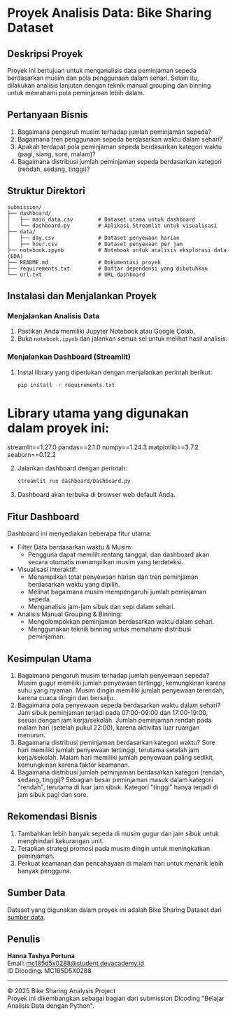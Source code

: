 # Proyek Analisis Data: Bike Sharing Dataset

## Deskripsi Proyek
Proyek ini bertujuan untuk menganalisis data peminjaman sepeda berdasarkan musim dan pola penggunaan dalam sehari. Selain itu, dilakukan analisis lanjutan dengan teknik manual grouping dan binning untuk memahami pola peminjaman lebih dalam. 


## Pertanyaan Bisnis
1. Bagaimana pengaruh musim terhadap jumlah peminjaman sepeda?
2. Bagaimana tren penggunaan sepeda berdasarkan waktu dalam sehari?
3. Apakah terdapat pola peminjaman sepeda berdasarkan kategori waktu (pagi, siang, sore, malam)?
4. Bagaimana distribusi jumlah peminjaman sepeda berdasarkan kategori (rendah, sedang, tinggi)?

## Struktur Direktori
```
submission/
├── dashboard/
│   ├── main_data.csv        # Dataset utama untuk dashboard
│   └── dashboard.py         # Aplikasi Streamlit untuk visualisasi
├── data/
│   ├── day.csv              # Dataset penyewaan harian
│   ├── hour.csv             # Dataset penyewaan per jam
├── notebook.ipynb           # Notebook untuk analisis eksplorasi data (EDA)
├── README.md                # Dokumentasi proyek
├── requirements.txt         # Daftar dependensi yang dibutuhkan
└── url.txt                  # URL dashboard 

```

## Instalasi dan Menjalankan Proyek
### Menjalankan Analisis Data
1. Pastikan Anda memiliki Jupyter Notebook atau Google Colab.
2. Buka `notebook.ipynb` dan jalankan semua sel untuk melihat hasil analisis.

### Menjalankan Dashboard (Streamlit)  
1. Instal library yang diperlukan dengan menjalankan perintah berikut:
   ```bash
   pip install -r requirements.txt
   ```
# Library utama yang digunakan dalam proyek ini:
streamlit==1.27.0
pandas==2.1.0
numpy==1.24.3
matplotlib==3.7.2
seaborn==0.12.2

2. Jalankan dashboard dengan perintah:
   ```bash
   streamlit run dashboard/Dashboard.py
   ```
3. Dashboard akan terbuka di browser web default Anda.

## Fitur Dashboard
Dashboard ini menyediakan beberapa fitur utama:
- Filter Data berdasarkan waktu & Musim:
   * Pengguna dapat memilih rentang tanggal, dan dashboard akan secara otomatis menampilkan musim yang terdeteksi.
- Visualisasi interaktif:
   * Menampilkan total penyewaan harian dan tren peminjaman berdasarkan waktu yang dipilih. 
   *  Melihat bagaimana musim mempengaruhi jumlah peminjaman sepeda.
   *  Menganalisis jam-jam sibuk dan sepi dalam sehari.
- Analisis Manual Grouping & Binning:
   * Mengelompokkan peminjaman berdasarkan waktu dalam sehari.
   * Menggunakan teknik binning untuk memahami distribusi peminjaman.

## Kesimpulan Utama
1. Bagaimana pengaruh musim terhadap jumlah penyewaan sepeda?
Musim gugur memiliki jumlah penyewaan tertinggi, kemungkinan karena suhu yang nyaman.
Musim dingin memiliki jumlah penyewaan terendah, karena cuaca dingin dan bersalju.
2. Bagaimana pola penyewaan sepeda berdasarkan waktu dalam sehari?
Jam sibuk peminjaman terjadi pada 07:00-09:00 dan 17:00-19:00, sesuai dengan jam kerja/sekolah.
Jumlah peminjaman rendah pada malam hari (setelah pukul 22:00), karena aktivitas luar ruangan menurun.
3. Bagaimana distribusi peminjaman berdasarkan kategori waktu?
Sore hari memiliki jumlah penyewaan tertinggi, terutama setelah jam kerja/sekolah.
Malam hari memiliki jumlah penyewaan paling sedikit, kemungkinan karena faktor keamanan.
4. Bagaimana distribusi jumlah peminjaman berdasarkan kategori (rendah, sedang, tinggi)?
Sebagian besar peminjaman masuk dalam kategori "rendah", terutama di luar jam sibuk.
Kategori "tinggi" hanya terjadi di jam sibuk pagi dan sore.

## Rekomendasi Bisnis
1. Tambahkan lebih banyak sepeda di musim gugur dan jam sibuk untuk menghindari kekurangan unit.
2. Terapkan strategi promosi pada musim dingin untuk meningkatkan peminjaman.
3. Perkuat keamanan dan pencahayaan di malam hari untuk menarik lebih banyak pengguna.

## Sumber Data
Dataset yang digunakan dalam proyek ini adalah Bike Sharing Dataset dari [sumber data](https://www.kaggle.com/datasets/lakshmi25npathi/bike-sharing-dataset).

## Penulis
**Hanna Tashya Portuna**  
Email: mc185d5x0288@student.devacademy.id  
ID Dicoding: MC185D5X0288

---
© 2025 Bike Sharing Analysis Project  
Proyek ini dikembangkan sebagai bagian dari submission Dicoding "Belajar Analisis Data dengan Python".
